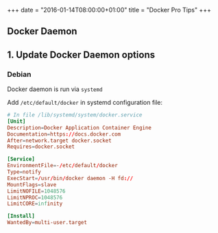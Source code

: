 +++
date = "2016-01-14T08:00:00+01:00"
title = "Docker Pro Tips"
+++

Docker Daemon
----------------------

## 1. Update Docker Daemon options

###  Debian

  Docker daemon is run via `systemd`

  Add `/etc/default/docker` in systemd configuration file:

  ```toml
  # In file /lib/systemd/system/docker.service
  [Unit]
  Description=Docker Application Container Engine
  Documentation=https://docs.docker.com
  After=network.target docker.socket
  Requires=docker.socket

  [Service]
  EnvironmentFile=-/etc/default/docker
  Type=notify
  ExecStart=/usr/bin/docker daemon -H fd://
  MountFlags=slave
  LimitNOFILE=1048576
  LimitNPROC=1048576
  LimitCORE=infinity

  [Install]
  WantedBy=multi-user.target
  ```
